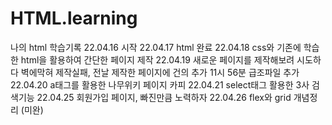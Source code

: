 # HTML.learning
나의 html 학습기록 22.04.16 시작
22.04.17 html 완료
22.04.18 css와 기존에 학습한 html을 활용하여 간단한 페이지 제작
22.04.19 새로운 페이지를 제작해보려 시도하다 벽에막혀 제작실패, 전날 제작한 페이지에 건의 추가 11시 56분 급조파일 추가
22.04.20 a태그를 활용한 나무위키 페이지 카피
22.04.21 select태그 활용한 3사 검색기능
22.04.25 회원가입 페이지, 빠진만큼 노력하자
22.04.26 flex와 grid 개념정리 (미완)
